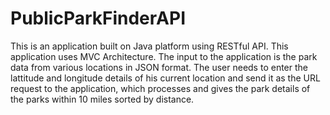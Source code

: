 # PublicParkFinderAPI

This is an application built on Java platform using RESTful API.
This application uses MVC Architecture.
The input to the application is the park data from various locations in JSON format.
The user needs to enter the lattitude and longitude details of his current location and send it as the URL request to the application, which processes and gives the park details of the parks within 10 miles sorted by distance.
